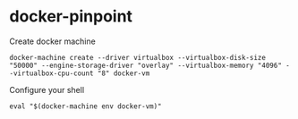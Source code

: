 # docker-pinpoint

Create docker machine
```
docker-machine create --driver virtualbox --virtualbox-disk-size "50000" --engine-storage-driver "overlay" --virtualbox-memory "4096" --virtualbox-cpu-count "8" docker-vm
```

Configure your shell
```
eval "$(docker-machine env docker-vm)"
```